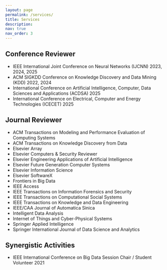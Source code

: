 ```yaml
---
layout: page
permalink: /services/
title: Services
description:
nav: true
nav_order: 3
---
```


## Conference Reviewer
- IEEE International Joint Conference on Neural Networks (IJCNN) 2023, 2024, 2025
- ACM SIGKDD Conference on Knowledge Discovery and Data Mining (KDD) 2022, 2024
- International Conference on Artificial Intelligence, Computer, Data Sciences and Applications (ACDSA) 2025
- International Conference on Electrical, Computer and Energy Technologies (ICECET) 2025

## Journal Reviewer
- ACM Transactions on Modeling and Performance Evaluation of Computing Systems
- ACM Transactions on Knowledge Discovery from Data
- Elsevier Array
- Elsevier Computers & Security Reviewer
- Elsevier Engineering Applications of Artificial Intelligence
- Elsevier Future Generation Computer Systems
- Elsevier Information Science
- Elsevier SoftwareX
- Frontiers in Big Data
- IEEE Access
- IEEE Transactions on Information Forensics and Security
- IEEE Transactions on Computational Social Systems
- IEEE Transactions on Knowledge and Data Engineering
- IEEE/CAA Journal of Automatica Sinica
- Intelligent Data Analysis
- Internet of Things and Cyber-Physical Systems
- Springer Applied Intelligence
- Springer International Journal of Data Science and Analytics


## Synergistic Activities
- IEEE International Conference on Big Data Session Chair / Student Volunteer 2021